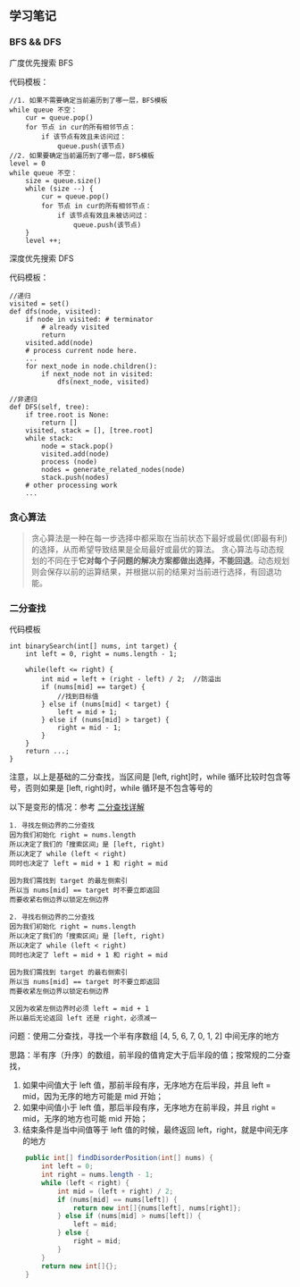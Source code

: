 学习笔记
------------

### BFS && DFS

广度优先搜索 BFS

代码模板：
```
//1. 如果不需要确定当前遍历到了哪一层，BFS模板
while queue 不空：
    cur = queue.pop()
    for 节点 in cur的所有相邻节点：
        if 该节点有效且未访问过：
            queue.push(该节点)
//2. 如果要确定当前遍历到了哪一层，BFS模板
level = 0
while queue 不空：
    size = queue.size()
    while (size --) {
        cur = queue.pop()
        for 节点 in cur的所有相邻节点：
            if 该节点有效且未被访问过：
                queue.push(该节点)
    }
    level ++;
```

深度优先搜索 DFS

代码模板：
```
//递归
visited = set()
def dfs(node, visited):
    if node in visited: # terminator
    	# already visited
    	return
	visited.add(node)
	# process current node here.
	...
	for next_node in node.children():
		if next_node not in visited:
			dfs(next_node, visited)

//非递归
def DFS(self, tree):
	if tree.root is None:
		return []
	visited, stack = [], [tree.root]
	while stack:
		node = stack.pop()
		visited.add(node)
		process (node)
		nodes = generate_related_nodes(node)
		stack.push(nodes)
	# other processing work
	...
```

### 贪心算法
    
> 贪心算法是一种在每一步选择中都采取在当前状态下最好或最优(即最有利)的选择，从而希望导致结果是全局最好或最优的算法。
  贪心算法与动态规划的不同在于**它对每个子问题的解决方案都做出选择，不能回退**。动态规划则会保存以前的运算结果，并根据以前的结果对当前进行选择，有回退功能。


### 二分查找

代码模板
```
int binarySearch(int[] nums, int target) {
    int left = 0, right = nums.length - 1;

    while(left <= right) {
        int mid = left + (right - left) / 2;  //防溢出
        if (nums[mid] == target) {
            //找到目标值
        } else if (nums[mid] < target) {
            left = mid + 1;
        } else if (nums[mid] > target) {
            right = mid - 1;
        }
    }
    return ...;
}
```
注意，以上是基础的二分查找，当区间是 [left, right]时，while 循环比较时包含等号，否则如果是 [left, right)时，while 循环是不包含等号的

以下是变形的情况：参考 [二分查找详解](https://labuladong.gitbook.io/algo/suan-fa-si-wei-xi-lie/er-fen-cha-zhao-xiang-jie)
```
1. 寻找左侧边界的二分查找
因为我们初始化 right = nums.length
所以决定了我们的「搜索区间」是 [left, right)
所以决定了 while (left < right)
同时也决定了 left = mid + 1 和 right = mid

因为我们需找到 target 的最左侧索引
所以当 nums[mid] == target 时不要立即返回
而要收紧右侧边界以锁定左侧边界

2. 寻找右侧边界的二分查找
因为我们初始化 right = nums.length
所以决定了我们的「搜索区间」是 [left, right)
所以决定了 while (left < right)
同时也决定了 left = mid + 1 和 right = mid

因为我们需找到 target 的最右侧索引
所以当 nums[mid] == target 时不要立即返回
而要收紧左侧边界以锁定右侧边界

又因为收紧左侧边界时必须 left = mid + 1
所以最后无论返回 left 还是 right，必须减一

```


问题：使用二分查找，寻找一个半有序数组 [4, 5, 6, 7, 0, 1, 2] 中间无序的地方

思路：半有序（升序）的数组，前半段的值肯定大于后半段的值；按常规的二分查找，
  1. 如果中间值大于 left 值，那前半段有序，无序地方在后半段，并且 left = mid，因为无序的地方可能是 mid 开始；
  2. 如果中间值小于 left 值，那后半段有序，无序地方在前半段，并且 right = mid，无序的地方也可能 mid 开始；
  3. 结束条件是当中间值等于 left 值的时候，最终返回 left，right，就是中间无序的地方
  
```java
    public int[] findDisorderPosition(int[] nums) {
        int left = 0;
        int right = nums.length - 1;
        while (left < right) {
            int mid = (left + right) / 2;
            if (nums[mid] == nums[left]) {
                return new int[]{nums[left], nums[right]};
            } else if (nums[mid] > nums[left]) {
                left = mid;
            } else {
                right = mid;
            }
        }
        return new int[]{};
    }
```





